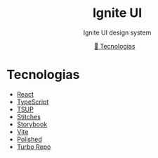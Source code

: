 <h1 align="center">
   Ignite UI
</h1>

<p align="center">
  Ignite UI design system
 </p>

 <p align="center">
  <a href="#tecnologias">🚀 Tecnologias</a>&nbsp;&nbsp;&nbsp;
</p>

# Tecnologias
- [React](https://react.dev/)
- [TypeScript](https://github.com/microsoft/TypeScript)
- [TSUP](https://tsup.egoist.dev/)
- [Stitches](https://stitches.dev/)
- [Storybook](https://storybook.js.org/)
- [Vite](https://vitejs.dev/)
- [Polished](https://polished.js.org/)
- [Turbo Repo](https://turbo.build/repo)